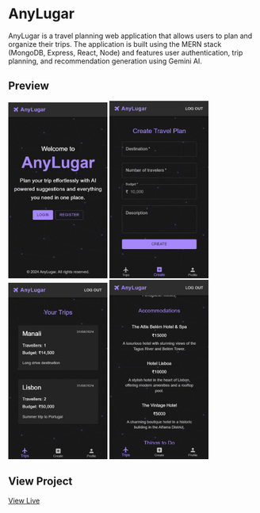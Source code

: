 # AnyLugar

AnyLugar is a travel planning web application that allows users to plan and organize their trips. The application is built using the MERN stack (MongoDB, Express, React, Node) and features user authentication, trip planning, and recommendation generation using Gemini AI.

## Preview

<img src="/preview/image_1.png" width="200" alt="Preview"> <img src="/preview/image_2.png" width="200" alt="Preview"> <img src="/preview/image_3.png" width="200" alt="Preview"> <img src="/preview/image_4.png" width="200" alt="Preview">


## View Project

[View Live](https://any-lugar.onrender.com/)